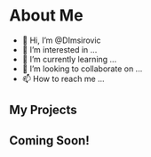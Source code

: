 # About Me

- 👋 Hi, I’m @DImsirovic
- 👀 I’m interested in ...
- 🌱 I’m currently learning ...
- 💞️ I’m looking to collaborate on ...
- 📫 How to reach me ...

## My Projects

## Coming Soon!
<!---
DImsirovic/DImsirovic is a ✨ special ✨ repository because its `README.md` (this file) appears on your GitHub profile.
You can click the Preview link to take a look at your changes.
--->
